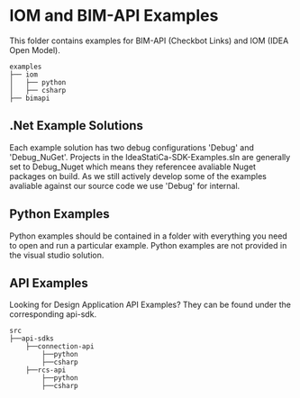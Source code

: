 # IOM and BIM-API Examples

This folder contains examples for BIM-API (Checkbot Links) and IOM (IDEA Open Model).

```
examples
├── iom
│   ├── python
│   ├── csharp
├── bimapi

```

## .Net Example Solutions

Each example solution has two debug configurations 'Debug' and 'Debug_NuGet'. Projects in the IdeaStatiCa-SDK-Examples.sln are generally set to Debug_Nuget which means they referencee avaliable Nuget packages on build. As we still actively develop some of the examples avaliable against our source code we use 'Debug' for internal.

## Python Examples

Python examples should be contained in a folder with everything you need to open and run a particular example. Python examples are not provided in the visual studio solution.

## API Examples

Looking for Design Application API Examples? They can be found under the corresponding api-sdk.
```
src
├──api-sdks
    ├──connection-api
        ├──python
        ├──csharp
    ├──rcs-api
        ├──python
        ├──csharp
```

